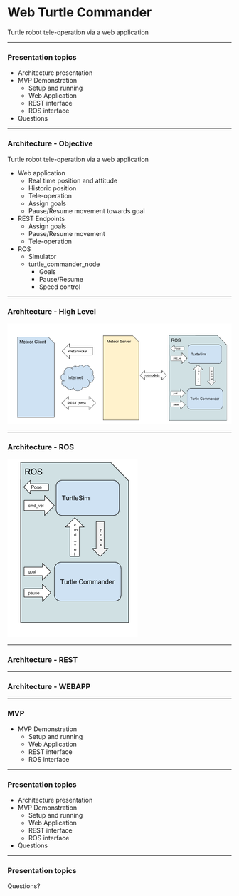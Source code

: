 # Web Turtle Commander

Turtle robot tele-operation via a web application


---

### Presentation topics

- Architecture presentation
- MVP Demonstration
  - Setup and running
  - Web Application
  - REST interface
  - ROS interface
- Questions


---

### Architecture - Objective

Turtle robot tele-operation via a web application

- Web application
  - Real time position and attitude
  - Historic position
  - Tele-operation
  - Assign goals
  - Pause/Resume movement towards goal
- REST Endpoints
  - Assign goals
  - Pause/Resume movement
  - Tele-operation
- ROS
  - Simulator
  - turtle_commander_node
    - Goals
    - Pause/Resume
    - Speed control


---

### Architecture - High Level

![Architecture](https://raw.githubusercontent.com/gonzodepedro/turtle_commander_presentation/master/images/all.png)


---

### Architecture - ROS

![Ros Architecture](https://raw.githubusercontent.com/gonzodepedro/turtle_commander_presentation/master/images/ros.png)


---

### Architecture - REST


---

### Architecture - WEBAPP


---

### MVP

- MVP Demonstration
  - Setup and running
  - Web Application
  - REST interface
  - ROS interface

---

### Presentation topics

- Architecture presentation
- MVP Demonstration
  - Setup and running
  - Web Application
  - REST interface
  - ROS interface
- Questions

---

### Presentation topics

Questions?
